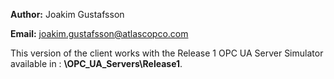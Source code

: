 **Author:** Joakim Gustafsson

**Email:** joakim.gustafsson@atlascopco.com

This version of the client works with the Release 1 OPC UA Server Simulator available in : **\OPC_UA_Servers\Release1**.


